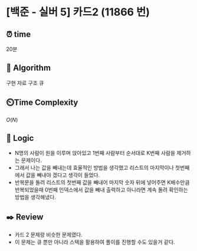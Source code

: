 # [백준 - 실버 5] 카드2 (11866 번)

## ⏰  **time**

20분

## :pushpin: **Algorithm**

구현
자료 구조
큐

## ⏲️**Time Complexity**

$O(N)$

## :round_pushpin: **Logic**

- N명의 사람이 원을 이루며 앉아있고 1번째 사람부터 순서대로 K번째 사람을 제거하는 문제이다.
- 그래서 나는 값을 빼내는데 효율적인 방법을 생각했고 리스트의 마지막이나 첫번째에서 값을 빼내야 겠다고 생각이 들었다.
- 반복문을 돌려 리스트의 첫번째 값을 빼내어 마지막 숫자 뒤에 넣어주면 K배수만큼 반복되었을때 0번째 인덱스에서 값을 빼내 출력하고 아니라면 계속 돌려 확인하는 방법을 생각해냈다. 

## :black_nib: **Review**

- 카드 2 문제랑 비슷한 문제였다.
- 이 문제는 큐 뿐만 아니라 스택을 활용하여 풀이를 진행할 수도 있을거 같다.

